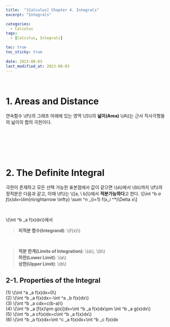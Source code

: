 ```yaml
---
title:  "[Calculus] Chapter 4. Integrals"
excerpt: "Integrals"

categories:
  - Calculus
tags:
  - [Calculus, Integrals]

toc: true
toc_sticky: true
 
date: 2023-08-03
last_modified_at: 2023-08-03
---
```


&nbsp;

# 1. Areas and Distance
연속함수 \\(f\\)의 그래프 아래에 있는 영역 \\(S\\)의 **넓이(Area)** \\(A\\)는 근사 직사각형들의 넓이의 합의 극한이다.

&nbsp;

&nbsp;

&nbsp;

# 2. The Definite Integral
극한이 존재하고 모든 선택 가능한 표본점에서 값이 같으면 \\(a\\)에서 \\(b\\)까지 \\(f\\)의 정적분은 다음과 같고, 이때 \\(f\\)는 \\([a, \ b]\\)에서 **적분가능하다**고 한다.
\\[\int ^b _a f(x)dx=\lim_{n\rightarrow \infty} \sum ^n _{i=1} f(x_i ^*)\Delta x\\]

&nbsp;

\\(\int ^b _a f(x)dx\\)에서
> **피적분 함수(Integrand)**: \\(f(x)\\)

&nbsp;

> **적분 한계(Limits of Integration)**: \\(a\\), \\(b\\)\
> **하한(Lower Limit)**: \\(a\\)\
> **상한(Upper Limit)**: \\(b\\)

## 2-1. Properties of the Integral
(1) \\(\int ^a _a f(x)dx=0\\)\
(2) \\(\int ^b _a f(x)dx=-\int ^a _b f(x)dx\\)\
(3) \\(\int ^b _a cdx=c(b-a)\\)\
(4) \\(\int ^b _a [f(x)\pm g(x)]dx=\int ^b _a f(x)dx\pm \int ^b _a g(x)dx\\)\
(5) \\(\int ^b _a cf(x)dx=c\int ^b _a f(x)dx\\)\
(6) \\(\int ^b _a f(x)dx=\int ^c _a f(x)dx+\int ^b _c f(x)dx

